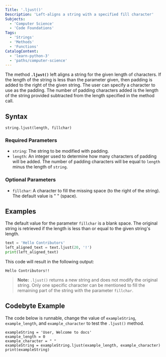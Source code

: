 ```yaml
---
Title: '.ljust()'
Description: 'Left-aligns a string with a specified fill character'
Subjects:
  - 'Computer Science'
  - 'Code Foundations'
Tags:
  - 'Strings'
  - 'Methods'
  - 'Functions'
CatalogContent:
  - 'learn-python-3'
  - 'paths/computer-science'
---
```


The method **`.ljust()`** left aligns a string for the given length of characters. If the length of the string is less than the parameter given, then padding is added to the right of the given string. The user can specify a character to use as the padding. The number of padding characters added is the length of the string provided subtracted from the length specified in the method call.

## Syntax

```pseudo
string.ljust(length, fillchar)
```

### Required Parameters

- `string`: The string to be modified with padding.
- `length`: An integer used to determine how many characters of padding will be added. The number of padding characters will be equal to `length` minus the length of `string`.

### Optional Parameters

- `fillchar`: A character to fill the missing space (to the right of the string). The default value is " " (space).

## Examples

The default value for the parameter `fillchar` is a blank space. The original string is retrieved if the length is less than or equal to the given string's length.

```python
text = 'Hello Contributors'
left_aligned_text = text.ljust(20, '!')
print(left_aligned_text)
```

This code will result in the following output:

```shell
Hello Contributors!!
```

> **Note:** `.ljust()` returns a new string and does not modify the original string. Only one specific character can be mentioned to fill the remaining part of the string with the parameter `fillchar`.

## Codebyte Example

The code below is runnable, change the value of `exampleString`, `example_length`, and `example_character` to test the `.ljust()` method.

```codebyte/python
exampleString = 'User, Welcome to docs'
example_length = 0
example_character = " "
exampleString = exampleString.ljust(example_length, example_character)
print(exampleString)
```
